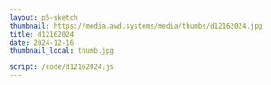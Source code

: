 ```yaml
---
layout: p5-sketch
thumbnail: https://media.awd.systems/media/thumbs/d12162024.jpg
title: d12162024
date: 2024-12-16
thumbnail_local: thumb.jpg

script: /code/d12162024.js
---
```

